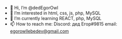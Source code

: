 - 👋 Hi, I’m @dedEgorOwl
- 👀 I’m interested in html, css, js, php, MySQL
- 🌱 I’m currently learning REACT, php, MySQL
- 📫 How to reach me:
          Discord: дед Егор#9815
          email: egorowllebedev@gmail.com
